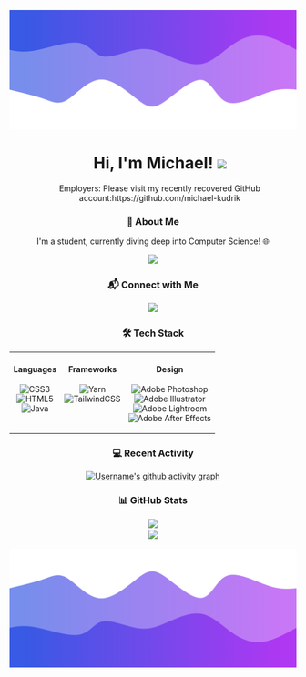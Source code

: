 ![Header](./header.png)

<div id="toc">
  <ul align="center" style="list-style: none">
    <summary>
      <h1>
        Hi, I'm Michael!
        <img src="https://user-images.githubusercontent.com/73097560/115834477-dbab4500-a447-11eb-908a-139a6edaec5c.gif">
      </h1>
      Employers: Please visit my recently recovered GitHub account:https://github.com/michael-kudrik
    </summary>
  </ul>
</div>

<div align="center">
  <h3>🚀 About Me</h3>
  <p>I'm a student, currently diving deep into Computer Science! 🌐</p>

[![](https://visitcount.itsvg.in/api?id=michaelkudrik&icon=1&color=6)](https://visitcount.itsvg.in)

</div>

<div align="center">
  <h3>📬 Connect with Me</h3>

  <a href="https://linkedin.com/in/michael-kudrik">
    <img src="https://img.shields.io/badge/LinkedIn-%230077B5.svg?&style=for-the-badge&logo=linkedin&logoColor=white" />
  </a>
</div>

<div align="center">
  <h3>🛠 Tech Stack</h3>
  <table>
    <tr>
      <td align="center" valign="top">
        <h4>Languages</h4>

![CSS3](https://img.shields.io/badge/CSS3-%231572B6.svg?style=plastic&logo=css3&logoColor=white)<br/>
![HTML5](https://img.shields.io/badge/HTML5-%23E34F26.svg?style=plastic&logo=html5&logoColor=white)<br/>
![Java](https://img.shields.io/badge/Java-%23ED8B00.svg?style=plastic&logo=openjdk&logoColor=white)

</td>
<td align="center" valign="top">
<h4>Frameworks</h4>

![Yarn](https://img.shields.io/badge/Yarn-%232C8EBB.svg?style=plastic&logo=yarn&logoColor=white)<br/>
![TailwindCSS](https://img.shields.io/badge/Tailwind%20CSS-%2338B2AC.svg?style=plastic&logo=tailwind-css&logoColor=white)

</td>
<td align="center" valign="top">
<h4>Design</h4>

![Adobe Photoshop](https://img.shields.io/badge/Adobe%20Photoshop-%2331A8FF.svg?style=plastic&logo=Adobe%20Photoshop&logoColor=white)<br/>
![Adobe Illustrator](https://img.shields.io/badge/Adobe%20Illustrator-%23FF9A00.svg?style=plastic&logo=Adobe%20Illustrator&logoColor=white)<br/>
![Adobe Lightroom](https://img.shields.io/badge/Adobe%20Lightroom-31A8FF.svg?style=plastic&logo=Adobe%20Lightroom&logoColor=white)<br/>
![Adobe After Effects](https://img.shields.io/badge/Adobe%20After%20Effects-9999FF.svg?style=plastic&logo=Adobe%20After%20Effects&logoColor=white)

</td>
</tr>

  </table>
</div>

<div align="center">
  <h3>💻 Recent Activity</h3>

[![Username's github activity graph](https://github-readme-activity-graph.vercel.app/graph?username=michaelkudrik&theme=dracula)](https://github.com/michaelkudrik)

</div>

<div align="center">
  <h3>📊 GitHub Stats</h3>

![](https://github-readme-stats.vercel.app/api?username=michaelkudrik&theme=radical&hide_border=false&include_all_commits=true&count_private=true)<br/>
![](https://github-readme-stats.vercel.app/api/top-langs/?username=michaelkudrik&theme=radical&hide_border=false&include_all_commits=true&count_private=true&layout=compact)

</div>

![Footer](./footer.png)
